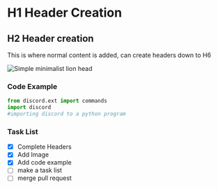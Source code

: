 # H1 Header Creation
## H2 Header creation
This is where normal content is added, can create headers down to H6

![Simple minimalist lion head](https://img.stablecog.com/insecure/256w/aHR0cHM6Ly9iLnN0YWJsZWNvZy5jb20vMmJhMDJlODItMjc0MC00ZjQyLTljZWQtMDU2MmZlNmQ3MDJhLmpwZWc.webp)

### Code Example


```python
from discord.ext import commands
import discord
#importing discord to a python program
```

### Task List
- [x] Complete Headers
- [x] Add Image
- [x] Add code example
- [ ] make a task list
- [ ] merge pull request
